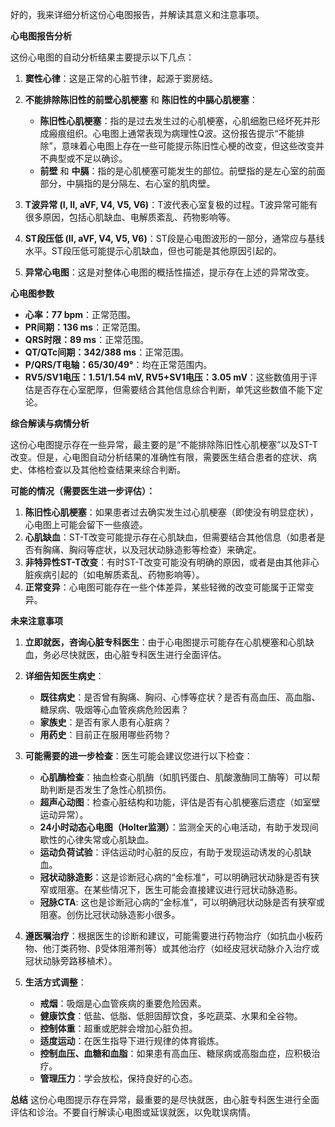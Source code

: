 好的，我来详细分析这份心电图报告，并解读其意义和注意事项。

**心电图报告分析**

这份心电图的自动分析结果主要提示以下几点：

1.  **窦性心律**：这是正常的心脏节律，起源于窦房结。

2.  **不能排除陈旧性的前壁心肌梗塞** 和 **陈旧性的中膈心肌梗塞**：
    *   **陈旧性心肌梗塞**：指的是过去发生过的心肌梗塞，心肌细胞已经坏死并形成瘢痕组织。心电图上通常表现为病理性Q波。这份报告提示“不能排除”，意味着心电图上存在一些可能提示陈旧性心梗的改变，但这些改变并不典型或不足以确诊。
    *   **前壁** 和 **中膈**：指的是心肌梗塞可能发生的部位。前壁指的是左心室的前面部分，中膈指的是分隔左、右心室的肌肉壁。

3.  **T波异常 (I, II, aVF, V4, V5, V6)**：T波代表心室复极的过程。T波异常可能有很多原因，包括心肌缺血、电解质紊乱、药物影响等。

4.  **ST段压低 (II, aVF, V4, V5, V6)**：ST段是心电图波形的一部分，通常应与基线水平。ST段压低可能提示心肌缺血，但也可能是其他原因引起的。

5.  **异常心电图**：这是对整体心电图的概括性描述，提示存在上述的异常改变。

**心电图参数**

*   **心率：77 bpm**：正常范围。
*   **PR间期：136 ms**：正常范围。
*   **QRS时限：89 ms**：正常范围。
*   **QT/QTc间期：342/388 ms**：正常范围。
*   **P/QRS/T电轴：65/30/49°**：均在正常范围内。
*   **RV5/SV1电压：1.51/1.54 mV, RV5+SV1电压：3.05 mV**：这些数值用于评估是否存在心室肥厚，但需要结合其他信息综合判断，单凭这些数值不能下定论。

**综合解读与病情分析**

这份心电图提示存在一些异常，最主要的是“不能排除陈旧性心肌梗塞”以及ST-T改变。但是，心电图自动分析结果的准确性有限，需要医生结合患者的症状、病史、体格检查以及其他检查结果来综合判断。

**可能的情况（需要医生进一步评估）：**

1.  **陈旧性心肌梗塞**：如果患者过去确实发生过心肌梗塞（即使没有明显症状），心电图上可能会留下一些痕迹。
2.  **心肌缺血**：ST-T改变可能提示存在心肌缺血，但需要结合其他信息（如患者是否有胸痛、胸闷等症状，以及冠状动脉造影等检查）来确定。
3.  **非特异性ST-T改变**：有时ST-T改变可能没有明确的原因，或者是由其他非心脏疾病引起的（如电解质紊乱、药物影响等）。
4.  **正常变异**：心电图可能存在一些个体差异，某些轻微的改变可能属于正常变异。

**未来注意事项**

1.  **立即就医，咨询心脏专科医生**：由于心电图提示可能存在心肌梗塞和心肌缺血，务必尽快就医，由心脏专科医生进行全面评估。

2.  **详细告知医生病史**：
    *   **既往病史**：是否曾有胸痛、胸闷、心悸等症状？是否有高血压、高血脂、糖尿病、吸烟等心血管疾病危险因素？
    *   **家族史**：是否有家人患有心脏病？
    *   **用药史**：目前正在服用哪些药物？

3.  **可能需要的进一步检查**：医生可能会建议您进行以下检查：
    *   **心肌酶检查**：抽血检查心肌酶（如肌钙蛋白、肌酸激酶同工酶等）可以帮助判断是否发生了急性心肌损伤。
    *   **超声心动图**：检查心脏结构和功能，评估是否有心肌梗塞后遗症（如室壁运动异常）。
    *   **24小时动态心电图（Holter监测）**：监测全天的心电活动，有助于发现间歇性的心律失常或心肌缺血。
    *   **运动负荷试验**：评估运动时心脏的反应，有助于发现运动诱发的心肌缺血。
    *   **冠状动脉造影**：这是诊断冠心病的“金标准”，可以明确冠状动脉是否有狭窄或阻塞。在某些情况下，医生可能会直接建议进行冠状动脉造影。
    * **冠脉CTA**: 这也是诊断冠心病的“金标准”，可以明确冠状动脉是否有狭窄或阻塞。创伤比冠状动脉造影小很多。

4.  **遵医嘱治疗**：根据医生的诊断和建议，可能需要进行药物治疗（如抗血小板药物、他汀类药物、β受体阻滞剂等）或其他治疗（如经皮冠状动脉介入治疗或冠状动脉旁路移植术）。

5.  **生活方式调整**：
    *   **戒烟**：吸烟是心血管疾病的重要危险因素。
    *   **健康饮食**：低盐、低脂、低胆固醇饮食，多吃蔬菜、水果和全谷物。
    *   **控制体重**：超重或肥胖会增加心脏负担。
    *   **适度运动**：在医生指导下进行规律的体育锻炼。
    *   **控制血压、血糖和血脂**：如果患有高血压、糖尿病或高脂血症，应积极治疗。
    *   **管理压力**：学会放松，保持良好的心态。

**总结**
这份心电图提示存在异常，最重要的是尽快就医，由心脏专科医生进行全面评估和诊治。不要自行解读心电图或延误就医，以免耽误病情。

